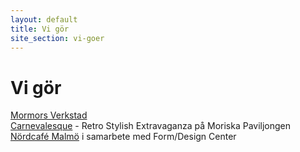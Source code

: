 ```yaml
---
layout: default
title: Vi gör
site_section: vi-goer
---
```


# Vi gör
[Mormors Verkstad](mormors-verkstad)<br/>
[Carnevalesque](carnevlaesque) - Retro Stylish Extravaganza på Moriska Paviljongen<br/>
[Nördcafé Malmö](noerdcafe-malmoe) i samarbete med Form/Design Center